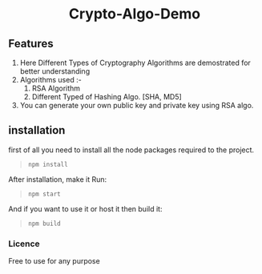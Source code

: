<h1 align="center"> Crypto-Algo-Demo</h1>









## Features

1. Here Different Types of Cryptography Algorithms are demostrated for better understanding
2. Algorithms used :-
   1. RSA Algorithm
   2. Different Typed of Hashing Algo. [SHA, MD5]
3. You can generate your own public key and private key using RSA algo.

## installation

first of all you need to install all the node packages required to the project.

> `npm install`

After installation, make it Run:

> `npm start`

And if you want to use it or host it then build it:

> `npm build`

### Licence

Free to use for any purpose 

